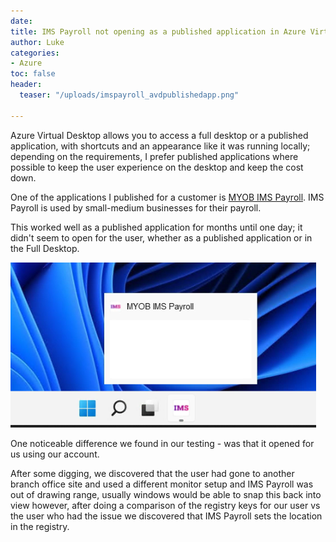 ```yaml
---
date: 
title: IMS Payroll not opening as a published application in Azure Virtual Desktop
author: Luke
categories:
- Azure
toc: false
header:
  teaser: "/uploads/imspayroll_avdpublishedapp.png"

---
```

Azure Virtual Desktop allows you to access a full desktop or a published application, with shortcuts and an appearance like it was running locally; depending on the requirements, I prefer published applications where possible to keep the user experience on the desktop and keep the cost down.

One of the applications I published for a customer is [MYOB IMS Payroll](https://www.myob.com/nz/enterprise/ims-payroll " MYOB IMS Payroll "). IMS Payroll is used by small-medium businesses for their payroll.

This worked well as a published application for months until one day; it didn't seem to open for the user, whether as a published application or in the Full Desktop.

![](/uploads/imspayroll_avdpublishedapp.png)

One noticeable difference we found in our testing - was that it opened for us using our account.

After some digging, we discovered that the user had gone to another branch office site and used a different monitor setup and IMS Payroll was out of drawing range, usually windows would be able to snap this back into view however, after doing a comparison of the registry keys for our user vs the user who had the issue we discovered that IMS Payroll sets the location in the registry.